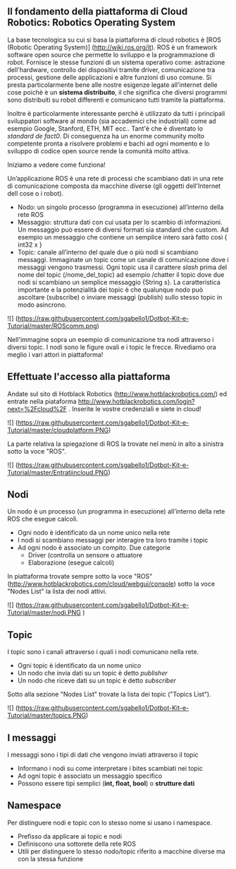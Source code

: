 ## Il fondamento della piattaforma di Cloud Robotics: Robotics Operating System ##

La base tecnologica su cui si basa la piattaforma di cloud robotics è [ROS (Robotic Operating System)] (http://wiki.ros.org/it). ROS è un framework software open source che permette lo sviluppo e la programmazione di robot. Fornisce le stesse funzioni di un sistema operativo come: astrazione dell'hardware, controllo dei dispositivi tramite driver, comunicazione tra processi, gestione delle applicazioni e altre funzioni di uso comune. Si presta particolarmente bene alle nostre esigenze legate all'internet delle cose poichè è un **sistema distribuito**, il che significa che diversi programmi sono distribuiti su robot differenti e comunicano tutti tramite la piattaforma.

Inoltre è particolarmente interessante perchè è utilizzato da tutti i principali sviluppatori software al mondo (sia accademici che industriali) come ad esempio Google, Stanford, ETH, MIT ecc.. Tant'è che è diventato lo *standard de fact0*.
Di conseguenza ha un enorme community molto competente pronta a risolvere problemi e bachi ad ogni momento e lo sviluppo di codice open source rende la comunità molto attiva.

Iniziamo a vedere come funziona!

Un’applicazione ROS è una rete di processi che scambiano dati in una rete di comunicazione composta da macchine diverse (gli oggetti dell'Internet dell cose o i robot).

* Nodo: un singolo processo (programma in esecuzione) all’interno della rete ROS
* Messaggio: struttura dati con cui usata per lo scambio di informazioni. Un messaggio può essere di diversi formati sia standard che custom. Ad esempio un messaggio che contiene un semplice intero sarà fatto così { int32 x }
* Topic: canale all’interno del quale due o più nodi si scambiano messaggi. Immaginate un topic come un canale di comunicazione dove i messaggi vengono trasmessi. Ogni topic usa il carattere *slash* prima del nome del topic (/nome_del_topic) ad esempio /chatter il topic dove due nodi si scambiano un semplice messaggio {String s}. La caratteristica importante e la potenzialità dei topic è che qualunque nodo può ascoltare (subscribe) o inviare messaggi (publish) sullo stesso topic in modo asincrono.

![] (https://raw.githubusercontent.com/sgabello1/Dotbot-Kit-e-Tutorial/master/ROScomm.png)

Nell'immagine sopra un esempio di comunicazione tra nodi attraverso i diversi topic. I nodi sono le figure ovali e i topic le frecce.
Rivediamo ora meglio i vari attori in piattaforma!

## Effettuate l'accesso alla piattaforma
Andate sul sito di Hotblack Robotics (http://www.hotblackrobotics.com/) ed entrate nella piataforma http://www.hotblackrobotics.com/login?next=%2Fcloud%2F . Inserite le vostre credenziali e siete in cloud!

![] (https://raw.githubusercontent.com/sgabello1/Dotbot-Kit-e-Tutorial/master/cloudplatform.PNG) 

La parte relativa la spiegazione di ROS la trovate nel menù in alto a sinistra sotto la voce "ROS". 

![] (https://raw.githubusercontent.com/sgabello1/Dotbot-Kit-e-Tutorial/master/Entratiincloud.PNG) 

## Nodi ##
Un nodo è un processo (un programma in esecuzione) all’interno della rete ROS che esegue calcoli.
* Ogni nodo è identificato da un nome unico nella rete
* I nodi si scambiano messaggi per interagire tra loro tramite i topic
* Ad ogni nodo è associato un compito. Due categorie
    - Driver (controlla un sensore o attuatore
    - Elaborazione (esegue calcoli)
    
In piattaforma trovate sempre sotto la voce "ROS" (http://www.hotblackrobotics.com/cloud/webgui/console) sotto la voce "Nodes List" la lista dei nodi attivi. 

![] (https://raw.githubusercontent.com/sgabello1/Dotbot-Kit-e-Tutorial/master/nodi.PNG )

## Topic ##
I topic sono i canali attraverso i quali i nodi comunicano nella rete.
* Ogni topic è identificato da un nome unico
* Un nodo che invia dati su un topic è detto *publisher*
* Un nodo che riceve dati su un topic è detto *subscriber*

Sotto alla sezione "Nodes List" trovate la lista dei topic ("Topics List").

![] (https://raw.githubusercontent.com/sgabello1/Dotbot-Kit-e-Tutorial/master/topics.PNG)

## I messaggi ##
I messaggi sono i tipi di dati che vengono inviati attraverso il topic
* Informano i nodi su come interpretare i bites scambiati nei topic
* Ad ogni topic è associato un messaggio specifico
* Possono essere tipi semplici (**int, float, bool**) o **strutture dati**

## Namespace ##
Per distinguere nodi e topic con lo stesso nome si usano i namespace.
* Prefisso da applicare ai topic e nodi
* Definiscono una sottorete della rete ROS
* Utili per distinguere lo stesso nodo/topic riferito a macchine diverse ma con la stessa funzione


